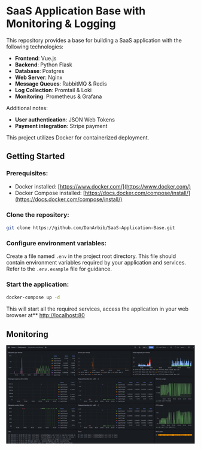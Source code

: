 # SaaS Application Base with Monitoring & Logging

This repository provides a base for building a SaaS application with the following technologies:

- **Frontend**: Vue.js
- **Backend**: Python Flask
- **Database**: Postgres
- **Web Server**: Nginx
- **Message Queues**: RabbitMQ & Redis
- **Log Collection**: Promtail & Loki
- **Monitoring**: Prometheus & Grafana

Additional notes:

- **User authentication**: JSON Web Tokens
- **Payment integration**: Stripe payment

This project utilizes Docker for containerized deployment.

## Getting Started

### Prerequisites:

- Docker installed: [https://www.docker.com/](https://www.docker.com/)
- Docker Compose installed: [https://docs.docker.com/compose/install/](https://docs.docker.com/compose/install/)

### Clone the repository:

```bash
git clone https://github.com/DanArbib/SaaS-Application-Base.git
```

### Configure environment variables:

Create a file named `.env` in the project root directory. This file should contain environment variables required by your application and services. Refer to the `.env.example` file for guidance.

### Start the application:

```bash
docker-compose up -d
```

This will start all the required services, access the application in your web browser at** [http://localhost:80](http://localhost:80)


## Monitoring

![Monitoring](dashboard.png)